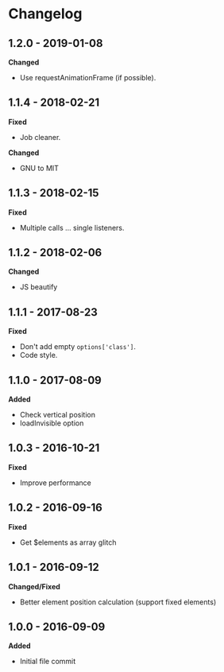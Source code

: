# Changelog

## 1.2.0 - 2019-01-08
**Changed**

* Use requestAnimationFrame (if possible).

## 1.1.4 - 2018-02-21
**Fixed**

* Job cleaner.

**Changed**

* GNU to MIT

## 1.1.3 - 2018-02-15
**Fixed**

* Multiple calls ... single listeners.

## 1.1.2 - 2018-02-06
**Changed**

* JS beautify

## 1.1.1 - 2017-08-23
**Fixed**

* Don't add empty ```options['class']```.
* Code style.

## 1.1.0 - 2017-08-09
**Added**

* Check vertical position
* loadInvisible option

## 1.0.3 - 2016-10-21
**Fixed**

* Improve performance

## 1.0.2 - 2016-09-16
**Fixed**

* Get $elements as array glitch

## 1.0.1 - 2016-09-12
**Changed/Fixed**

* Better element position calculation (support fixed elements)

## 1.0.0 - 2016-09-09
**Added**

* Initial file commit
